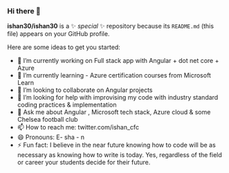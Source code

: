 ### Hi there 👋


**ishan30/ishan30** is a ✨ _special_ ✨ repository because its `README.md` (this file) appears on your GitHub profile.

Here are some ideas to get you started:

- 🔭 I’m currently working on Full stack app with Angular + dot net core + Azure 
- 🌱 I’m currently learning - Azure certification courses from Microsoft Learn
- 👯 I’m looking to collaborate on Angular projects
- 🤔 I’m looking for help with improvising my code with industry standard coding practices & implementation
- 💬 Ask me about Angular , Microsoft tech stack, Azure cloud & some Chelsea football club
- 📫 How to reach me: twitter.com/ishan_cfc
- 😄 Pronouns: E- sha - n
- ⚡ Fun fact: I believe in the near future knowing how to code will be as necessary as knowing how to write is today. Yes, regardless of the field or career your students decide for their future.
